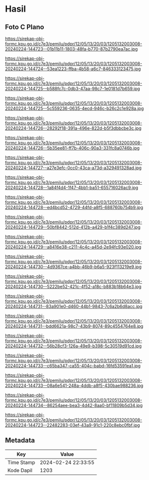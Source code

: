 # Hasil

## Foto C Plano

https://sirekap-obj-formc.kpu.go.id/c7e3/pemilu/pdpr/12/05/13/20/03/1205132003008-20240224-144723--01b11b11-1803-48fa-b770-87b2790ea7ac.jpg

https://sirekap-obj-formc.kpu.go.id/c7e3/pemilu/pdpr/12/05/13/20/03/1205132003008-20240224-144724--53ea1223-ffba-4b58-a6c7-846333123475.jpg

https://sirekap-obj-formc.kpu.go.id/c7e3/pemilu/pdpr/12/05/13/20/03/1205132003008-20240224-144725--b588fc7c-0db3-47aa-98c7-1e0181d7b659.jpg

https://sirekap-obj-formc.kpu.go.id/c7e3/pemilu/pdpr/12/05/13/20/03/1205132003008-20240224-144725--5c559236-0635-4ecd-946c-b26c2c1e928a.jpg

https://sirekap-obj-formc.kpu.go.id/c7e3/pemilu/pdpr/12/05/13/20/03/1205132003008-20240224-144726--28292f18-391a-496e-822d-b5f3dbbcbe3c.jpg

https://sirekap-obj-formc.kpu.go.id/c7e3/pemilu/pdpr/12/05/13/20/03/1205132003008-20240224-144726--5b35ee81-ff7b-406c-90a3-331fc8a0746b.jpg

https://sirekap-obj-formc.kpu.go.id/c7e3/pemilu/pdpr/12/05/13/20/03/1205132003008-20240224-144727--a27e3efc-0cc0-43ca-a73d-a329491328ad.jpg

https://sirekap-obj-formc.kpu.go.id/c7e3/pemilu/pdpr/12/05/13/20/03/1205132003008-20240224-144728--1a84f4d4-1f47-4bb1-ba51-655716026ac9.jpg

https://sirekap-obj-formc.kpu.go.id/c7e3/pemilu/pdpr/12/05/13/20/03/1205132003008-20240224-144728--ed4bcd52-4729-44fd-a8f5-688760b754b9.jpg

https://sirekap-obj-formc.kpu.go.id/c7e3/pemilu/pdpr/12/05/13/20/03/1205132003008-20240224-144729--50bf8442-512d-412b-a429-b1f4c389d247.jpg

https://sirekap-obj-formc.kpu.go.id/c7e3/pemilu/pdpr/12/05/13/20/03/1205132003008-20240224-144729--a8416e38-c211-4c4c-a45d-2e94fc93e020.jpg

https://sirekap-obj-formc.kpu.go.id/c7e3/pemilu/pdpr/12/05/13/20/03/1205132003008-20240224-144730--4d9367ce-a4bb-46b9-b6a5-923f113219e9.jpg

https://sirekap-obj-formc.kpu.go.id/c7e3/pemilu/pdpr/12/05/13/20/03/1205132003008-20240224-144730--5222be52-421c-4f52-a18c-b883b18b64e3.jpg

https://sirekap-obj-formc.kpu.go.id/c7e3/pemilu/pdpr/12/05/13/20/03/1205132003008-20240224-144731--83a901e0-d460-44b1-9843-7c6a2b6d8acc.jpg

https://sirekap-obj-formc.kpu.go.id/c7e3/pemilu/pdpr/12/05/13/20/03/1205132003008-20240224-144731--bdd6621a-98c7-43b9-8074-89c4554764e8.jpg

https://sirekap-obj-formc.kpu.go.id/c7e3/pemilu/pdpr/12/05/13/20/03/1205132003008-20240224-144732--56b28cf3-126a-49e9-b398-5c30519d91cd.jpg

https://sirekap-obj-formc.kpu.go.id/c7e3/pemilu/pdpr/12/05/13/20/03/1205132003008-20240224-144733--c65ba347-ca55-404c-babd-16fd53591ea1.jpg

https://sirekap-obj-formc.kpu.go.id/c7e3/pemilu/pdpr/12/05/13/20/03/1205132003008-20240224-144733--08a6e541-248a-4ddb-a8f5-430bae988236.jpg

https://sirekap-obj-formc.kpu.go.id/c7e3/pemilu/pdpr/12/05/13/20/03/1205132003008-20240224-144734--86254aee-bea3-4d42-8aa0-bf11809b5d34.jpg

https://sirekap-obj-formc.kpu.go.id/c7e3/pemilu/pdpr/12/05/13/20/03/1205132003008-20240224-144723--22482283-03ef-43a9-91c1-220c8ebc0fbf.jpg


## Metadata

| Key        | Value               |
| ---------- | ------------------- |
| Time Stamp | 2024-02-24 22:33:55 |
| Kode Dapil | 1203                |



